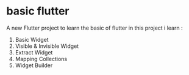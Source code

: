 # basic flutter

A new Flutter project to learn the basic of flutter
in this project i learn :
1. Basic Widget
2. Visible & Invisible Widget
3. Extract Widget
4. Mapping Collections
5. Widget Builder
